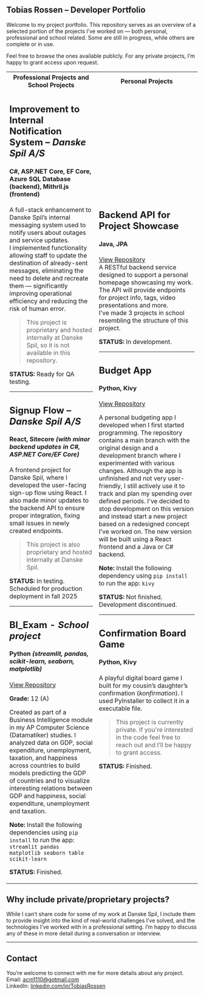## Tobias Rossen – Developer Portfolio

Welcome to my project portfolio. This repository serves as an overview of a selected portion of the projects I’ve worked on — both personal, professional and school related. Some are still in progress, while others are complete or in use.

Feel free to browse the ones available publicly. For any private projects, I’m happy to grant access upon request.

<table>
  <tr>
    <th>Professional Projects and School Projects</th>
    <th>Personal Projects</th>
  </tr>
  <tr>
    <td>

## Improvement to Internal Notification System – *Danske Spil A/S*  
#### C#, ASP.NET Core, EF Core, Azure SQL Database (backend), Mithril.js (frontend)  

A full-stack enhancement to Danske Spil’s internal messaging system used to notify users about outages and service updates.  
I implemented functionality allowing staff to update the destination of already-sent messages, eliminating the need to delete and recreate them — significantly improving operational efficiency and reducing the risk of human error.  

> This project is proprietary and hosted internally at Danske Spil, so it is not available in this repository.

**STATUS:** Ready for QA testing.

---


## Signup Flow – *Danske Spil A/S*  
#### React, Sitecore *(with minor backend updates in C#, ASP.NET Core/EF Core)*  
 
A frontend project for Danske Spil, where I developed the user-facing sign-up flow using React. I also made minor updates to the backend API to ensure proper integration, fixing small issues in newly created endpoints.  

> This project is also proprietary and hosted internally at Danske Spil.

**STATUS:** In testing. Scheduled for production deployment in fall 2025

---

## BI_Exam - *School project*  
#### Python *(streamlit, pandas, scikit-learn, seaborn, matplotlib)*

[View Repository](https://github.com/TRossen89/BI_Exam) 

**Grade:** 12 (A)  

Created as part of a Business Intelligence module in my AP Computer Science (Datamatiker) studies. I analyzed data on GDP, social expenditure, unemployment, taxation, and happiness across countries to build models predicting the GDP of countries and to visualize interesting relations between GDP and happiness, social expenditure, unemployment and taxation.  

**Note:** Install the following dependencies using `pip install` to run the app: `streamlit pandas matplotlib seaborn table scikit-learn`

**STATUS:** Finished.

</td>
<td>

## Backend API for Project Showcase  
#### Java, JPA  
[View Repository](https://github.com/TRossen89/tobias-rossen-backend)  
A RESTful backend service designed to support a personal homepage showcasing my work. The API will provide endpoints for project info, tags, video presentations and more.  
I've made 3 projects in school resembling the structure of this project.  

**STATUS:** In development.

---

## Budget App  

#### Python, Kivy

[View Repository](https://github.com/TRossen89/the-budget-app-proto-type)

<!-- [Video Presentation - long functionality demo](https://youtu.be/dkUspd2dphs) -->

A personal budgeting app I developed when I first started programming. The repository contains a main branch with the original design and a development branch where I experimented with various changes. 
Although the app is unfinished and not very user-friendly, I still actively use it to track and plan my spending over defined periods. I've decided to stop development on this version and instead start a new project based on a redesigned concept I've worked on. The new version will be built using a React frontend and a Java or C# backend.  

**Note:** Install the following dependency using `pip install` to run the app: `kivy`

**STATUS:** Not finished. Development discontinued. 

---

## Confirmation Board Game 
#### Python, Kivy

<!-- [Video Presentation - long functionality demo](https://youtu.be/_-OWkPrC2eE) -->

A playful digital board game I built for my cousin’s daughter’s confirmation (*konfirmation*). I used PyInstaller to collect it in a executable file.

> This project is currently private. If you're interested in the code feel free to reach out and I’ll be happy to grant access.

**STATUS:** Finished.

</td>
</tr>
</table>

## Why include private/proprietary projects?

While I can’t share code for some of my work at Danske Spil, I include them to provide insight into the kind of real-world challenges I’ve solved, and the technologies I’ve worked with in a professional setting. I’m happy to discuss any of these in more detail during a conversation or interview.

---

## Contact

You’re welcome to connect with me for more details about any project.  
Email: acm1110@gotmail.com  
LinkedIn: [linkedin.com/in/TobiasRossen](https://linkedin.com/in/tobias-rossen-a3620668)
